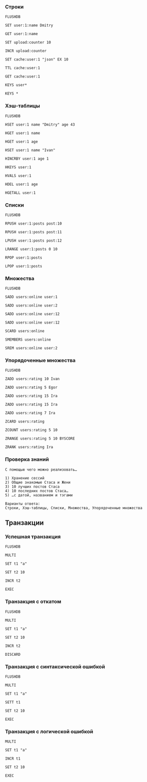 ### Строки

```Redis
FLUSHDB
```

```Redis
SET user:1:name Dmitry
```

```Redis
GET user:1:name
```

```Redis
SET upload:counter 10
```

```Redis
INCR upload:counter
```

```Redis
SET cache:user:1 "json" EX 10
```

```Redis
TTL cache:user:1
```

```Redis
GET cache:user:1
```

```Redis
KEYS user*
```

```Redis
KEYS *
```



### Хэш-таблицы

```Redis
FLUSHDB
```

```Redis
HSET user:1 name "Dmitry" age 43
```

```Redis
HGET user:1 name
```

```Redis
HGET user:1 age
```

```Redis
HSET user:1 name "Ivan"
```

```Redis
HINCRBY user:1 age 1
```

```Redis
HKEYS user:1
```

```Redis
HVALS user:1
```

```Redis
HDEL user:1 age
```

```Redis
HGETALL user:1
```

### Списки

```Redis
FLUSHDB
```

```Redis
RPUSH user:1:posts post:10
```

```Redis
RPUSH user:1:posts post:11
```

```Redis
LPUSH user:1:posts post:12
```

```Redis
LRANGE user:1:posts 0 10
```

```Redis
RPOP user:1:posts
```

```Redis
LPOP user:1:posts
```

### Множества

```Redis
FLUSHDB
```

```Redis
SADD users:online user:1
```

```Redis
SADD users:online user:2
```

```Redis
SADD users:online user:12
```

```Redis
SADD users:online user:12
```

```Redis
SCARD users:online
```

```Redis
SMEMBERS users:online
```
```Redis
SREM users:online user:2
```

### Упорядоченные множества

```Redis
FLUSHDB
```

```Redis
ZADD users:rating 10 Ivan
```

```Redis
ZADD users:rating 5 Egor
```

```Redis
ZADD users:rating 15 Ira
```

```Redis
ZADD users:rating 15 Ira
```

```Redis
ZADD users:rating 7 Ira
```

```Redis
ZCARD users:rating
```

```Redis
ZCOUNT users:rating 5 10
```

```Redis
ZRANGE users:rating 5 10 BYSCORE
```

```Redis
ZRANK users:rating Ira
```

### Проверка знаний

```
С помощью чего можно реализовать…

1) Хранение сессий
2) Общие знакомые Стаса и Жени
3) 10 лучших постов Стаса
4) 10 последних постов Стаса…
5) …с датой, названием и тэгами

Варианты ответа:
Строки, Хэш-таблицы, Списки, Множества, Упорядоченные множества
```

## Транзакции

### Успешная транзакция

```Redis
FLUSHDB
```

```Redis
MULTI
```

```Redis
SET t1 "a"
```

```Redis
SET t2 10
```

```Redis
INCR t2
```

```Redis
EXEC
```

### Транзакция с откатом

```Redis
FLUSHDB
```

```Redis
MULTI
```

```Redis
SET t1 "a"
```

```Redis
SET t2 10
```

```Redis
INCR t2
```

```Redis
DISCARD
```

### Транзакция с синтаксической ошибкой

```Redis
FLUSHDB
```

```Redis
MULTI
```

```Redis
SET t1 "a"
```

```Redis
SETT t1
```

```Redis
SET t2 10
```

```Redis
EXEC
```

### Транзакция с логической ошибкой

```Redis
MULTI
```

```Redis
SET t1 "a"
```

```Redis
INCR t1
```

```Redis
SET t2 10
```

```Redis
EXEC
```
